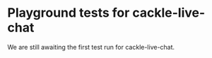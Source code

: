 # Playground tests for cackle-live-chat
We are still awaiting the first test run for cackle-live-chat.
